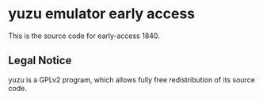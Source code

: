 yuzu emulator early access
=============

This is the source code for early-access 1840.

## Legal Notice

yuzu is a GPLv2 program, which allows fully free redistribution of its source code.